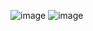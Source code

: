![image](https://github.com/user-attachments/assets/03d59361-68b4-476f-9845-8e1174ecb11c)
![image](https://github.com/user-attachments/assets/3f75fd0c-de94-4e81-b16c-5ee154363ae3)


